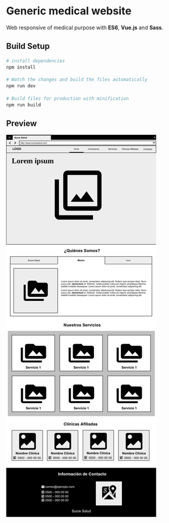 # Generic medical website

Web responsive of medical purpose with **ES6**, **Vue.js** and **Sass**.

## Build Setup

```bash
# install dependencies
npm install

# Watch the changes and build the files automatically
npm run dev

# Build files for production with minification
npm run build
```

## Preview

![Desktop Preview](/wireframe/fullpage.png)
